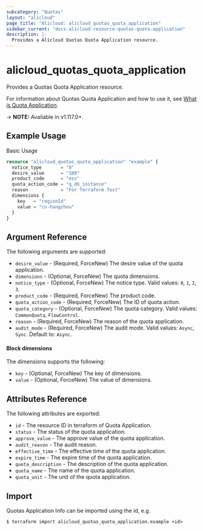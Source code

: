 ```yaml
---
subcategory: "Quotas"
layout: "alicloud"
page_title: "Alicloud: alicloud_quotas_quota_application"
sidebar_current: "docs-alicloud-resource-quotas-quota-application"
description: |-
  Provides a Alicloud Quotas Quota Application resource.
---
```


# alicloud\_quotas\_quota\_application

Provides a Quotas Quota Application resource.

For information about Quotas Quota Application and how to use it, see [What is Quota Application](https://help.aliyun.com/document_detail/171289.html).

-> **NOTE:** Available in v1.117.0+.

## Example Usage

Basic Usage

```terraform
resource "alicloud_quotas_quota_application" "example" {
  notice_type       = "0"
  desire_value      = "100"
  product_code      = "ess"
  quota_action_code = "q_db_instance"
  reason            = "For Terraform Test"
  dimensions {
    key   = "regionId"
    value = "cn-hangzhou"
  }
}

```

## Argument Reference

The following arguments are supported:

* `desire_value` - (Required, ForceNew) The desire value of the quota application.
* `dimensions` - (Optional, ForceNew) The quota dimensions.
* `notice_type` - (Optional, ForceNew) The notice type. Valid values: `0`, `1`, `2`, `3`.
* `product_code` - (Required, ForceNew) The product code.
* `quota_action_code` - (Required, ForceNew) The ID of quota action.
* `quota_category` - (Optional, ForceNew) The quota category. Valid values: `CommonQuota`, `FlowControl`.
* `reason` - (Required, ForceNew) The reason of the quota application.
* `audit_mode` - (Required, ForceNew) The audit mode. Valid values: `Async`, `Sync`. Default to: `Async`.

#### Block dimensions

The dimensions supports the following: 

* `key` - (Optional, ForceNew) The key of dimensions.
* `value` - (Optional, ForceNew) The value of dimensions.

## Attributes Reference

The following attributes are exported:

* `id` - The resource ID in terraform of Quota Application.
* `status` - The status of the quota application.
* `approve_value` - The approve value of the quota application.
* `audit_reason` - The audit reason.
* `effective_time` - The effective time of the quota application.
* `expire_time` - The expire time of the quota application.
* `quota_description` - The description of the quota application.
* `quota_name` - The name of the quota application.
* `quota_unit` - The unit of the quota application.

## Import

Quotas Application Info can be imported using the id, e.g.

```
$ terraform import alicloud_quotas_quota_application.example <id>
```
